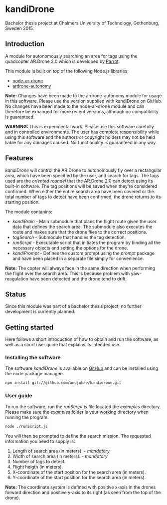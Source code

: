# kandiDrone
Bachelor thesis project at Chalmers University of Technology, Gothenburg,
Sweden 2015.

## Introduction
A module for autonomously searching an area for tags using the quadcopter AR.Drone 2.0 which is developed by [Parrot](http://ardrone2.parrot.com/).

This module is built on top of the following Node.js libraries:
* [node-ar-drone](https://github.com/felixge/node-ar-drone)
* [ardrone-autonomy](https://github.com/eschnou/ardrone-autonomy)

**Note:** Changes have been made to the ardrone-autonomy module for usage in this software. Please use the version supplied with kandiDrone on GitHub. No changes have been made to the node-ar-drone module and can therefore be exhanged for more recent versions, although no compatibility is guaranteed.

**WARNING:** This is experimental work. Please use this software carefully and in controlled environments. The user has complete responsibility while using this software and the authors or copyright holders may not be held liable for any damages caused. No functionality is guaranteed in any way.

## Features
*kandiDrone* will control the AR.Drone to autonomously fly over a rectangular area, which have been specified by the user, and search for tags. The tags used are the *oriented roundel* that the AR.Drone 2.0 can detect using its built-in software. The tag positions will be saved when they're considered confirmed. When either the entire search area have been covered or the total number of tags to detect have been confirmed, the drone returns to its starting position.

The module contanins:
* *kandiBrain* - Main submodule that plans the flight route given the user data that defines the search area. The submodule also executes the route and makes sure that the drone flies to the correct positions.
* *tagSearch* - Submodule that handles the tag detection.
* *runScript* - Executable script that initiates the program by binding all the necessary objects and setting the options for the drone.
* *kandiPrompt* - Defines the custom prompt using the *prompt* package and have been placed in a separate file simply for convenience.

**Note:** The copter will always face in the same direction when performing the flight over the search area. This is because problem with yaw-reagulation have been detected and the drone tend to drift.

## Status
Since this module was part of a bachelor thesis project, no further development is currently planned.

## Getting started
Here follows a short introduction of how to obtain and run the software, as well as a short user quide that explains its intended use.

### Installing the software

The software *kandiDrone* is available on [GitHub](https://github.com/andjohae/kandidrone) and can be installed using the node package manager:
```bash
npm install git://github.com/andjohae/kandidrone.git
```

### User guide

To run the software, run the *runScript.js* file located the *examples* directory. Please make sure the *examples* folder is your working directory when running the program.
```bash
node ./runScript.js
```

You will then be prompted to define the search mission. The requested information you need to supply is:

1. Length of search area (in meters). - *mandatory*
2. Width of search area  (in meters). - *mandatory*
3. Number of tags to detect.
4. Flight heigth (in meters).
5. X-coordinate of the start position for the search area (in meters).
6. Y-coordinate of the start position for the search area (in meters).

**Note:** The coordinate system is defined with positive x-axis in the drones forward direction and positive y-axis to its right (as seen from the top of the drone).
